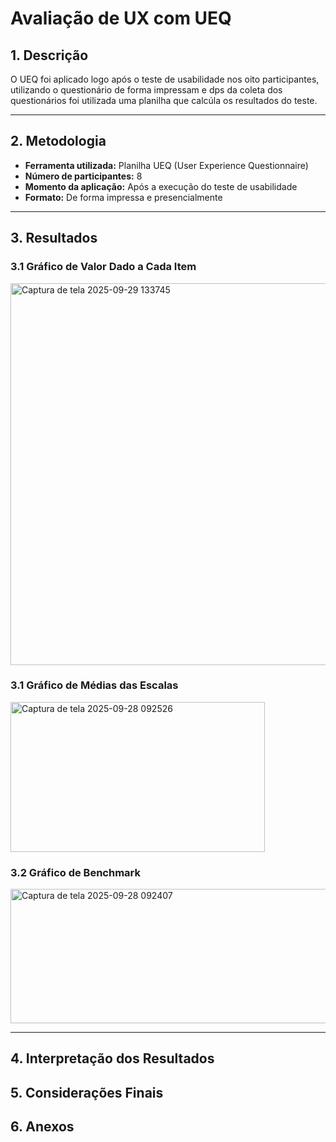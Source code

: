 # Avaliação de UX com UEQ

## 1. Descrição

O UEQ foi aplicado logo após o teste de usabilidade nos oito participantes, utilizando o questionário de forma impressam e dps da coleta dos questionários foi utilizada uma planilha que calcúla os resultados do teste.

---

## 2. Metodologia

- **Ferramenta utilizada:** Planilha UEQ (User Experience Questionnaire)
- **Número de participantes:** 8
- **Momento da aplicação:** Após a execução do teste de usabilidade
- **Formato:** De forma impressa e presencialmente

---

## 3. Resultados


### 3.1 Gráfico de Valor Dado a Cada Item

<img width="679" height="611" alt="Captura de tela 2025-09-29 133745" src="https://github.com/user-attachments/assets/ed991685-d28e-4285-a9e8-55b7ba762ba7" />




### 3.1 Gráfico de Médias das Escalas 

<img width="407" height="240" alt="Captura de tela 2025-09-28 092526" src="https://github.com/user-attachments/assets/bc0a9dde-6c3e-4242-b9c8-29d4fb98779c" />


### 3.2 Gráfico de Benchmark

<img width="693" height="215" alt="Captura de tela 2025-09-28 092407" src="https://github.com/user-attachments/assets/5f84a4ea-f9b0-4778-8506-8e74c9491b3b" />


---

## 4. Interpretação dos Resultados


## 5. Considerações Finais

## 6. Anexos
